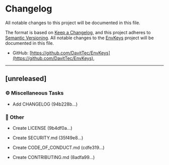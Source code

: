 # Changelog
All notable changes to this project will be documented in this file.

The format is based on [Keep a Changelog](https://keepachangelog.com/en/1.0.0/),
and this project adheres to [Semantic Versioning](https://semver.org/spec/v2.0.0.html).
All notable changes to the [EnvKeys](https://github.com/DavitTec/EnvKeys) project will be documented in this file.
- GitHub: [https://github.com/DavitTec/EnvKeys](https://github.com/DavitTec/EnvKeys),

---
## [unreleased]

### ⚙️ Miscellaneous Tasks

- Add CHANGELOG (94b228b…)


### 💼 Other

- Create LICENSE (9b4df0a…)

- Create SECURITY.md (35f49e8…)

- Create CODE_OF_CONDUCT.md (cdfe319…)

- Create CONTRIBUTING.md (8adfa99…)


